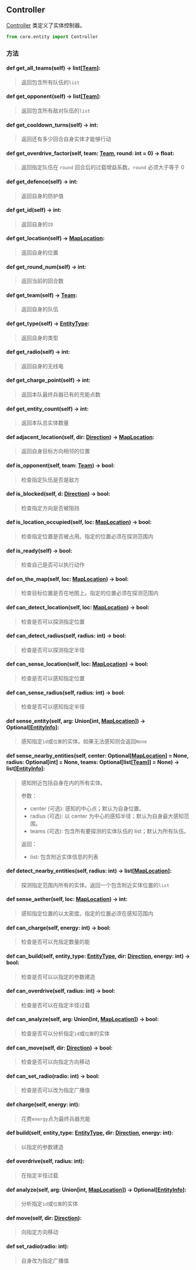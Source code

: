 ## Controller

[Controller](https://github.com/NGMAAAYO/Cosmos/blob/9a101853691e34b9c8d3f7b109fbe916e227326b/core/entity.py#L8) 类定义了实体控制器。

```python
from core.entity import Controller
```

### 方法

#### def get_all_teams(self) -> list[[Team](Team.md)]:

> 返回包含所有队伍的`list`

#### def get_opponent(self) -> list[[Team](Team.md)]:

> 返回包含所有敌对队伍的`list`

#### def get_cooldown_turns(self) -> int:

> 返回还有多少回合自身实体才能够行动

#### def get_overdrive_factor(self, team: [Team](Team.md), round: int = 0) -> float:

> 返回指定队伍在 `round` 回合后的过载增益系数。`round` 必须大于等于 0

#### def get_defence(self) -> int:

> 返回自身的防护值

#### def get_id(self) -> int:

> 返回自身的`ID`

#### def get_location(self) -> [MapLocation](MapLocation.md):

> 返回自身的位置

#### def get_round_num(self) -> int:

> 返回当前的回合数

#### def get_team(self) -> [Team](Team.md):

> 返回自身的队伍

#### def get_type(self) -> [EntityType](EntityType.md):

> 返回自身的类型

#### def get_radio(self) -> int:

> 返回自身的无线电

#### def get_charge_point(self) -> int:

> 返回本队最终兵器已有的充能点数

#### def get_entity_count(self) -> int:

> 返回本队总实体数量

#### def adjacent_location(self, dir: [Direction](Direction.md)) -> [MapLocation](MapLocation.md):

> 返回自身目标方向相邻的位置

#### def is_opponent(self, team: [Team](Team.md)) -> bool:

> 检查指定队伍是否是敌方

#### def is_blocked(self, d: [Direction](Direction.md)) -> bool:

> 检查指定方向是否被阻挡

#### def is_location_occupied(self, loc: [MapLocation](MapLocation.md)) -> bool:

> 检查指定位置是否被占用。指定的位置必须在探测范围内

#### def is_ready(self) -> bool:

> 检查自己是否可以执行动作

#### def on_the_map(self, loc: [MapLocation](MapLocation.md)) -> bool:

> 检查目标位置是否在地图上。指定的位置必须在探测范围内

#### def can_detect_location(self, loc: [MapLocation](MapLocation.md)) -> bool:

> 检查是否可以探测指定位置

#### def can_detect_radius(self, radius: int) -> bool:

> 检查是否可以探测指定半径

#### def can_sense_location(self, loc: [MapLocation](MapLocation.md)) -> bool:

> 检查是否可以感知指定位置

#### def can_sense_radius(self, radius: int) -> bool:

> 检查是否可以感知指定半径

#### def sense_entity(self, arg: Union[int, [MapLocation](MapLocation.md)]) -> Optional[[EntityInfo](EntityInfo.md)]:

> 感知指定`id`或`位置`的实体。如果无法感知则会返回`None`

#### def sense_nearby_entities(self, center: Optional[[MapLocation](MapLocation.md)] = None, radius: Optional[int] = None, teams: Optional[list[[Team](Team.md)]] = None) -> list[[EntityInfo](EntityInfo.md)]:

> 感知附近包括自身在内的所有实体。  
> 
> 参数：  
> - center (可选): 感知的中心点；默认为自身位置。  
> - radius (可选): 以 center 为中心的感知半径；默认为自身最大感知范围。  
> - teams (可选): 包含所有要探测的实体队伍的 list；默认为所有队伍。  
> 
> 返回：  
> - list: 包含附近实体信息的列表

#### def detect_nearby_entities(self, radius: int) -> list[[MapLocation](MapLocation.md)]:

> 探测指定范围内所有的实体。返回一个包含附近实体位置的`list`

#### def sense_aether(self, loc: [MapLocation](MapLocation.md)) -> int:

> 感知指定位置的以太密度。指定的位置必须在感知范围内

#### def can_charge(self, energy: int) -> bool:

> 检查是否可以充指定数量的能

#### def can_build(self, entity_type: [EntityType](EntityType.md), dir: [Direction](Direction.md), energy: int) -> bool:

> 检查是否可以以指定的参数建造

#### def can_overdrive(self, radius: int) -> bool:

> 检查是否可以在指定半径过载

#### def can_analyze(self, arg: Union[int, [MapLocation](MapLocation.md)]) -> bool:

> 检查是否可以分析指定`id`或`位置`的实体

#### def can_move(self, dir: [Direction](Direction.md)) -> bool:

> 检查是否可以向指定方向移动

#### def can_set_radio(radio: int) -> bool:

> 检查是否可以改为指定广播值

#### def charge(self, energy: int):

> 花费`energy`点为最终兵器充能

#### def build(self, entity_type: [EntityType](EntityType.md), dir: [Direction](Direction.md), energy: int):

> 以指定的参数建造

#### def overdrive(self, radius: int):

> 在指定半径过载

#### def analyze(self, arg: Union[int, [MapLocation](MapLocation.md)]) -> Optional[[EntityInfo](EntityInfo.md)]:

> 分析指定`id`或`位置`的实体

#### def move(self, dir: [Direction](Direction.md)):

> 向指定方向移动

#### def set_radio(radio: int):

> 自身改为指定广播值
